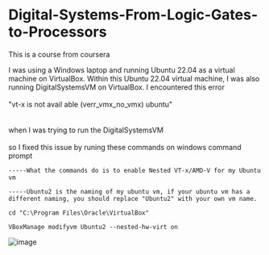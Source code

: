 # Digital-Systems-From-Logic-Gates-to-Processors
This is a course from coursera


 I was using a Windows laptop and running Ubuntu 22.04 as a virtual machine on VirtualBox. Within this Ubuntu 22.04 virtual machine, I was also running DigitalSystemsVM on VirtualBox.
 I encountered this error 
 <br>
 <br>
 "vt-x is not avail able (verr_vmx_no_vmx) ubuntu"   
 <br>
 <br>
 when I was trying to run the DigitalSystemsVM
 <br>
  <br>
so I fixed this issue by runing these commands on windows command prompt
 <br>

```
-----What the commands do is to enable Nested VT-x/AMD-V for my Ubuntu vm

-----Ubuntu2 is the naming of my ubuntu vm, if your ubuntu vm has a different naming, you should replace "Ubuntu2" with your own vm name.

cd "C:\Program Files\Oracle\VirtualBox"

VBoxManage modifyvm Ubuntu2 --nested-hw-virt on
```

![image](https://github.com/qsz746/Digital-Systems-From-Logic-Gates-to-Processors/assets/55030187/f5fd6d75-00c6-47c5-8a97-1147349ea648)
